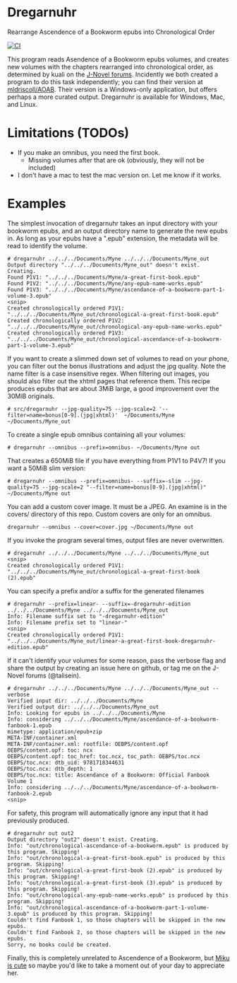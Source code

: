 # Dregarnuhr

Rearrange Ascendence of a Bookworm epubs into Chronological Order

[![CI](https://github.com/talisein/dregarnuhr/actions/workflows/main.yml/badge.svg)](https://github.com/talisein/dregarnuhr/actions/workflows/main.yml)

This program reads Asendence of a Bookworm epubs volumes, and creates new
volumes with the chapters rearranged into chronological order, as determined by
kuali on the [J-Novel
forums](https://forums.j-novel.club/topic/5036/alternate-reading-order). Incidently
we both created a program to do this task independently; you can find their
version at [mldriscoll/AOAB](https://github.com/mldriscoll/AOAB/). Their version
is a Windows-only application, but offers perhaps a more curated
output. Dregarnuhr is available for Windows, Mac, and Linux.

# Limitations (TODOs)

- If you make an omnibus, you need the first book.
  - Missing volumes after that are ok (obviously, they will not be included)
- I don't have a mac to test the mac version on. Let me know if it works.

# Examples
The simplest invocation of dregarnuhr takes an input directory with your
bookworm epubs, and an output directory name to generate the new epubs in. As
long as your epubs have a ".epub" extension, the metadata will be read to
identify the volume.

```
# dregarnuhr ../../../Documents/Myne ../../../Documents/Myne_out
Output directory "../../../Documents/Myne_out" doesn't exist. Creating.
Found P1V1: "../../../Documents/Myne/a-great-first-book.epub"
Found P1V2: "../../../Documents/Myne/any-epub-name-works.epub"
Found P1V3: "../../../Documents/Myne/ascendance-of-a-bookworm-part-1-volume-3.epub"
<snip>
Created chronologically ordered P1V1: "../../../Documents/Myne_out/chronological-a-great-first-book.epub"
Created chronologically ordered P1V2: "../../../Documents/Myne_out/chronological-any-epub-name-works.epub"
Created chronologically ordered P1V3: "../../../Documents/Myne_out/chronological-ascendance-of-a-bookworm-part-1-volume-3.epub"
```

If you want to create a slimmed down set of volumes to read on your phone, you
can filter out the bonus illustrations and adjust the jpg quality. Note the name
filter is a case insensitive regex. When filtering out images, you should also
filter out the xhtml pages that reference them. This recipe produces epubs that
are about 3MiB large, a good improvement over the 30MiB originals.

```
# src/dregarnuhr --jpg-quality=75 --jpg-scale=2 '--filter=name=bonus[0-9].(jpg|xhtml)'  ~/Documents/Myne ~/Documents/Myne_out
```

To create a single epub omnibus containing all your volumes:
```
# dregarnuhr --omnibus --prefix=omnibus- ~/Documents/Myne out
```

That creates a 650MiB file if you have everything from P1V1 to P4V7! If you want a 50MiB slim version:
```
# dregarnuhr --omnibus --prefix=omnibus- --suffix=-slim --jpg-quality=75 --jpg-scale=2 "--filter=name=bonus[0-9].(jpg|xhtml)"   ~/Documents/Myne out
```

You can add a custom cover image. It must be a JPEG. An examine is in the
covers/ directory of this repo. Custom covers are only for an omnibus.
```
dregarnuhr --omnibus --cover=cover.jpg ~/Documents/Myne out
```

If you invoke the program several times, output files are never overwritten.
```
# dregarnuhr ../../../Documents/Myne ../../../Documents/Myne_out
<snip>
Created chronologically ordered P1V1: "../../../Documents/Myne_out/chronological-a-great-first-book (2).epub"
```

You can specify a prefix and/or a suffix for the generated filenames

```
# dregarnuhr --prefix=linear- --suffix=-dregarnuhr-edition ../../../Documents/Myne ../../../Documents/Myne_out
Info: Filename suffix set to "-dregarnuhr-edition"
Info: Filename prefix set to "linear-"
<snip>
Created chronologically ordered P1V1: "../../../Documents/Myne_out/linear-a-great-first-book-dregarnuhr-edition.epub"
```

If it can't identify your volumes for some reason, pass the verbose flag and
share the output by creating an issue here on github, or tag me on the J-Novel
forums (@talisein).

```
# dregarnuhr ../../../Documents/Myne ../../../Documents/Myne_out --verbose
Verified input dir: ../../../Documents/Myne
Verified output dir: ../../../Documents/Myne_out
Info: Looking for epubs in ../../../Documents/Myne
Info: considering ../../../Documents/Myne/ascendance-of-a-bookworm-fanbook-1.epub
mimetype: application/epub+zip
META-INF/container.xml
META-INF/container.xml: rootfile: OEBPS/content.opf
OEBPS/content.opf: toc: ncx
OEBPS/content.opf: toc_href: toc.ncx, toc_path: OEBPS/toc.ncx
OEBPS/toc.ncx: dtb_uid: 9781718344631
OEBPS/toc.ncx: dtb_depth: 1
OEBPS/toc.ncx: title: Ascendance of a Bookworm: Official Fanbook Volume 1
Info: considering ../../../Documents/Myne/ascendance-of-a-bookworm-fanbook-2.epub
<snip>
```

For safety, this program will automatically ignore any input that it had
previously produced.

```
# dregarnuhr out out2
Output directory "out2" doesn't exist. Creating.
Info: "out/chronological-ascendance-of-a-bookworm.epub" is produced by this program. Skipping!
Info: "out/chronological-a-great-first-book.epub" is produced by this program. Skipping!
Info: "out/chronological-a-great-first-book (2).epub" is produced by this program. Skipping!
Info: "out/chronological-a-great-first-book (3).epub" is produced by this program. Skipping!
Info: "out/chronological-any-epub-name-works.epub" is produced by this program. Skipping!
Info: "out/chronological-ascendance-of-a-bookworm-part-1-volume-3.epub" is produced by this program. Skipping!
Couldn't find Fanbook 1, so those chapters will be skipped in the new epubs.
Couldn't find Fanbook 2, so those chapters will be skipped in the new epubs.
Sorry, no books could be created.
```

Finally, this is completely unrelated to Ascendence of a Bookworm, but [Miku is
cute](https://youtu.be/GrH3OrZU6Ek) so maybe you'd like to take a moment out of
your day to appreciate her.
